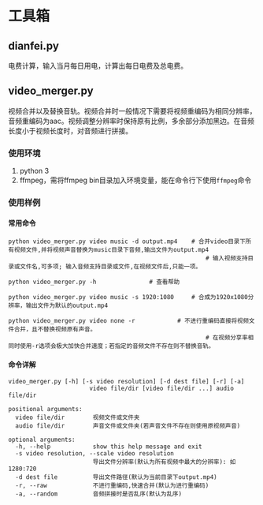 # 工具箱

## dianfei.py

电费计算，输入当月每日用电，计算出每日电费及总电费。

## video_merger.py

视频合并以及替换音轨。视频合并时一般情况下需要将视频重编码为相同分辨率，音频重编码为aac。视频调整分辨率时保持原有比例，多余部分添加黑边。在音频长度小于视频长度时，对音频进行拼接。

### 使用环境

1. python 3
2. ffmpeg，需将ffmpeg bin目录加入环境变量，能在命令行下使用`ffmpeg`命令

### 使用样例

#### 常用命令

```
python video_merger.py video music -d output.mp4	# 合并video目录下所有视频文件,并将视频声音替换为music目录下音频,输出文件为output.mp4
                                                        # 输入视频支持目录或文件名,可多项; 输入音频支持目录或文件,在视频文件后,只能一项。														

python video_merger.py -h				# 查看帮助

python video_merger.py video music -s 1920:1080		# 合成为1920x1080分辨率，输出文件为默认的output.mp4

python video_merger.py video none -r			# 不进行重编码直接将视频文件合并，且不替换视频原有声音。
                                                        # 在视频分享率相同时使用-r选项会极大加快合并速度；若指定的音频文件不存在则不替换音轨。
```

#### 命令详解

```
video_merger.py [-h] [-s video resolution] [-d dest file] [-r] [-a]
                       video file/dir [video file/dir ...] audio file/dir

positional arguments:
  video file/dir        视频文件或文件夹
  audio file/dir        声音文件或文件夹(若声音文件不存在则使用原视频声音)

optional arguments:
  -h, --help            show this help message and exit
  -s video resolution, --scale video resolution
                        导出文件分辨率(默认为所有视频中最大的分辨率): 如1280:720
  -d dest file          导出文件路径(默认为当前目录下output.mp4)
  -r, --raw             不进行重编码,快速合并(默认为进行重编码)
  -a, --random          音频拼接时是否乱序(默认为乱序)
```

